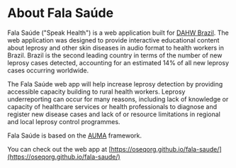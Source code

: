 # About Fala Saúde

Fala Saúde ("Speak Health") is a web application built for [DAHW Brazil](https://www.dahw.org.br). The web application was designed to provide interactive educational content about leprosy and other skin diseases in audio format to health workers in Brazil. Brazil is the second leading country in terms of the number of new leprosy cases detected, accounting for an estimated 14% of all new leprosy cases occurring worldwide.

The Fala Saúde web app will help increase leprosy detection by providing accessible capacity building to rural health workers. Leprosy underreporting can occur for many reasons, including lack of knowledge or capacity of healthcare services or health professionals to diagnose and register new disease cases and lack of or resource limitations in regional and local leprosy control programmes.

Fala Saúde is based on the [AUMA](https://github.com/OSEQorg/auma.js) framework.

You can check out the web app at [https://oseqorg.github.io/fala-saude/](https://oseqorg.github.io/fala-saude/)
